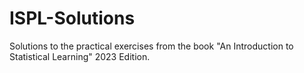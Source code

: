 # ISPL-Solutions
Solutions to the practical exercises from the book "An Introduction to Statistical Learning" 2023 Edition.
